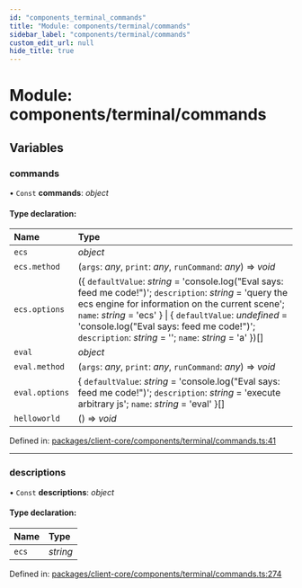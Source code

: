 ```yaml
---
id: "components_terminal_commands"
title: "Module: components/terminal/commands"
sidebar_label: "components/terminal/commands"
custom_edit_url: null
hide_title: true
---
```


# Module: components/terminal/commands

## Variables

### commands

• `Const` **commands**: *object*

#### Type declaration:

Name | Type |
:------ | :------ |
`ecs` | *object* |
`ecs.method` | (`args`: *any*, `print`: *any*, `runCommand`: *any*) => *void* |
`ecs.options` | ({ `defaultValue`: *string* = 'console.log("Eval says: feed me code!")'; `description`: *string* = 'query the ecs engine for information on the current scene'; `name`: *string* = 'ecs' } \| { `defaultValue`: *undefined* = 'console.log("Eval says: feed me code!")'; `description`: *string* = ''; `name`: *string* = 'a' })[] |
`eval` | *object* |
`eval.method` | (`args`: *any*, `print`: *any*, `runCommand`: *any*) => *void* |
`eval.options` | { `defaultValue`: *string* = 'console.log("Eval says: feed me code!")'; `description`: *string* = 'execute arbitrary js'; `name`: *string* = 'eval' }[] |
`helloworld` | () => *void* |

Defined in: [packages/client-core/components/terminal/commands.ts:41](https://github.com/xr3ngine/xr3ngine/blob/66a84a950/packages/client-core/components/terminal/commands.ts#L41)

___

### descriptions

• `Const` **descriptions**: *object*

#### Type declaration:

Name | Type |
:------ | :------ |
`ecs` | *string* |

Defined in: [packages/client-core/components/terminal/commands.ts:274](https://github.com/xr3ngine/xr3ngine/blob/66a84a950/packages/client-core/components/terminal/commands.ts#L274)
